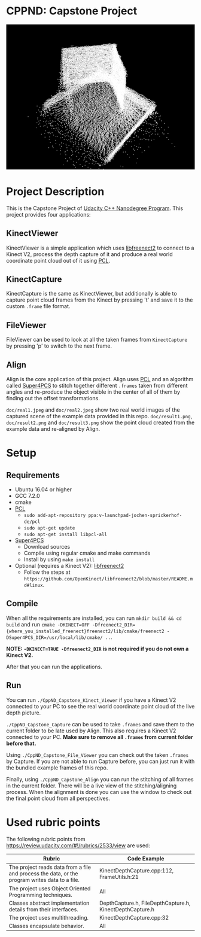 # CPPND: Capstone Project

![header](doc/result1.png)


# Project Description
This is the Capstone Project of
[Udacity C++ Nanodegree Program](https://www.udacity.com/course/c-plus-plus-nanodegree--nd213).
This project provides four applications:

## KinectViewer
KinectViewer is a simple application which uses [libfreenect2]() to connect to a Kinect V2,
process the depth capture of it and produce a real world coordinate point cloud out of it using [PCL]().

## KinectCapture
KinectCapture is the same as KinectViewer, but additionally is able to capture point cloud frames from
the Kinect by pressing 't' and save it to the custom `.frame` file format.

## FileViewer
FileViewer can be used to look at all the taken frames from `KinectCapture` by pressing 'p' to switch to
the next frame.

## Align
Align is the core application of this project. Align uses [PCL]() and an algorithm called
[Super4PCS](https://github.com/nmellado/Super4PCS) to stitch together different `.frames` taken
from different angles and re-produce the object visible in the center of all of them by finding out
the offset transformations.

`doc/real1.jpeg` and `doc/real2.jpeg` show two real world images of the captured scene of the
example data provided in this repo. `doc/result1.png`, `doc/result2.png` and `doc/result3.png`
show the point cloud created from the example data and re-aligned by Align.

# Setup

## Requirements
- Ubuntu 16.04 or higher
- GCC 7.2.0
- cmake
- [PCL](http://www.pointclouds.org/)
    - `sudo add-apt-repository ppa:v-launchpad-jochen-sprickerhof-de/pcl`
    - `sudo apt-get update`
    - `sudo apt-get install libpcl-all`
- [Super4PCS](https://github.com/nmellado/Super4PCS)
    - Download sources
    - Compile using regular cmake and make commands
    - Install by using `make install`
- Optional (requires a Kinect V2): [libfreenect2](https://github.com/OpenKinect/libfreenect2)
    - Follow the steps at `https://github.com/OpenKinect/libfreenect2/blob/master/README.md#linux`.
    
## Compile
When all the requirements are installed, you can run `mkdir build && cd build` and run
`cmake -DKINECT=OFF -Dfreenect2_DIR={where_you_installed_freenect}freenect2/lib/cmake/freenect2 -DSuper4PCS_DIR=/usr/local/lib/cmake/ ..`.

**NOTE: `-DKINECT=TRUE -Dfreenect2_DIR` is not required if you do not own a Kinect V2.**

After that you can run the applications.

## Run
You can run `./CppND_Capstone_Kinect_Viewer` if you have a Kinect V2 connected to your PC to see the
real world coordinate point cloud of the live depth picture.

`./CppND_Capstone_Capture` can be used to take `.frames` and save them to the current folder to be
late used by Align. This also requires a Kinect V2 connected to your PC. **Make sure to remove
all `.frames` from current folder before that.**

Using `./CppND_Capstone_File_Viewer` you can check out the taken `.frames` by Capture. If you are not
able to run Capture before, you can just run it with the bundled example frames of this repo.

Finally, using `./CppND_Capstone_Align` you can run the stitching of all frames in the current folder.
There will be a live view of the stitching/aligning process. When the alignment is done you can use
the window to check out the final point cloud from all perspectives.

# Used rubric points
The following rubric points from https://review.udacity.com/#!/rubrics/2533/view are used:

| Rubric                                                                                         	| Code Example                                           	|
|------------------------------------------------------------------------------------------------	|--------------------------------------------------------	|
| The project reads data from a file and process the data, or the program writes data to a file. 	| KinectDepthCapture.cpp:112, FrameUtils.h:21             	|
| The project uses Object Oriented Programming techniques.                                       	| All                                                    	|
| Classes abstract implementation details from their interfaces.                                 	| DepthCapture.h, FileDepthCapture.h, KinectDepthCapture.h 	|
| The project uses multithreading.                                                               	| KinectDepthCapture.cpp:32                              	|
| Classes encapsulate behavior.                                                                  	| All                                                    	|
